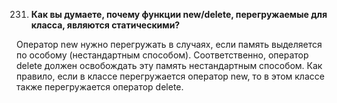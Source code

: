 231. **Как вы думаете, почему функции new/delete, перегружаемые для класса, являются статическими?**

Оператор new нужно перегружать в случаях, если память выделяется по особому (нестандартным способом). Соответственно, оператор delete должен освобождать эту память нестандартным способом. Как правило, если в классе перегружается оператор new, то в этом классе также перегружается оператор delete.
